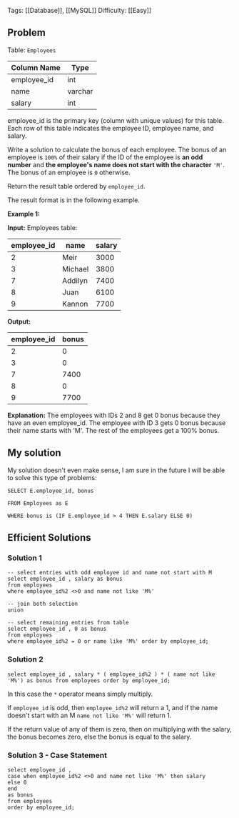 Tags: [[Database]], [[MySQL]]
Difficulty: [[Easy]]
## Problem
Table: `Employees`

| Column Name | Type    |
|-------------|---------|
| employee_id  | int           |
| name              |  varchar  |
| salary              | int           |

employee_id is the primary key (column with unique values) for this table.
Each row of this table indicates the employee ID, employee name, and salary.

Write a solution to calculate the bonus of each employee. The bonus of an employee is `100%` of their salary if the ID of the employee is **an odd number** and **the employee's name does not start with the character** `'M'`. The bonus of an employee is `0` otherwise.

Return the result table ordered by `employee_id`.

The result format is in the following example.

**Example 1:**

**Input:** 
Employees table:

| employee_id | name    | salary |
| ------------- | --------- | -------- |
| 2           | Meir    | 3000   |
| 3           | Michael | 3800   |
| 7           | Addilyn | 7400   |
| 8           | Juan    | 6100   |
| 9           | Kannon  | 7700   |

**Output:** 

| employee_id | bonus |
|-------------|-------|
| 2           | 0     |
| 3           | 0     |
| 7           | 7400  |
| 8           | 0     |
| 9           | 7700  |

**Explanation:** 
The employees with IDs 2 and 8 get 0 bonus because they have an even employee_id.
The employee with ID 3 gets 0 bonus because their name starts with 'M'.
The rest of the employees get a 100% bonus.

## My solution
My solution doesn't even make sense, I am sure in the future I will be able to solve this type of problems:

```mysql
SELECT E.employee_id, bonus

FROM Employees as E

WHERE bonus is (IF E.employee_id > 4 THEN E.salary ELSE 0)
```

## Efficient Solutions
### Solution 1
```mysql
-- select entries with odd employee id and name not start with M 
select employee_id , salary as bonus 
from employees 
where employee_id%2 <>0 and name not like 'M%' 

-- join both selection 
union 

-- select remaining entries from table 
select employee_id , 0 as bonus 
from employees 
where employee_id%2 = 0 or name like 'M%' order by employee_id;
```

### Solution 2
```mysql
select employee_id , salary * ( employee_id%2 ) * ( name not like 'M%') as bonus from employees order by employee_id;
```

In this case the `*` operator means simply multiply. 

If `employee_id` is odd, then `employee_id%2` will return a 1, and if the name doesn't start with an M `name not like 'M%'` will return 1. 

If the return value of any of them is zero, then on multiplying with the salary, the bonus becomes zero, else the bonus is equal to the salary.


### Solution 3 - Case Statement
```mysql
select employee_id , 
case when employee_id%2 <>0 and name not like 'M%' then salary 
else 0 
end 
as bonus 
from employees 
order by employee_id;
```

